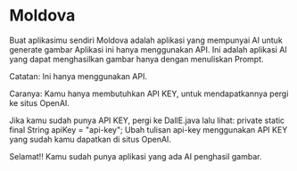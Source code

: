 # Moldova
Buat aplikasimu sendiri
Moldova adalah aplikasi yang mempunyai AI untuk generate gambar
Aplikasi ini hanya menggunakan API. 
Ini adalah aplikasi AI yang dapat menghasilkan gambar hanya dengan menuliskan Prompt.

Catatan:
Ini hanya menggunakan API.

Caranya:
Kamu hanya membutuhkan API KEY, untuk mendapatkannya pergi ke situs OpenAI.

Jika kamu sudah punya API KEY, pergi ke DallE.java lalu lihat: private static final String apiKey = "api-key";
Ubah tulisan api-key menggunakan API KEY yang sudah kamu dapatkan di situs OpenAI.

Selamat!!
Kamu sudah punya aplikasi yang ada AI penghasil gambar.
